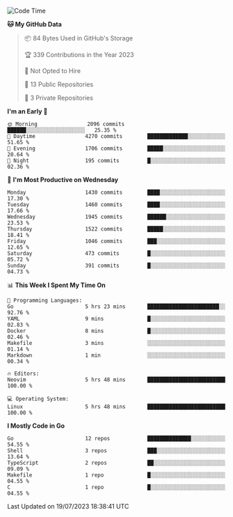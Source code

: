 <!--START_SECTION:waka-->
![Code Time](http://img.shields.io/badge/Code%20Time-70%20hrs%2054%20mins-blue)

**🐱 My GitHub Data** 

> 📦 84 Bytes Used in GitHub's Storage 
 > 
> 🏆 339 Contributions in the Year 2023
 > 
> 🚫 Not Opted to Hire
 > 
> 📜 13 Public Repositories 
 > 
> 🔑 3 Private Repositories 
 > 
**I'm an Early 🐤** 

```text
🌞 Morning                2096 commits        ██████░░░░░░░░░░░░░░░░░░░   25.35 % 
🌆 Daytime                4270 commits        █████████████░░░░░░░░░░░░   51.65 % 
🌃 Evening                1706 commits        █████░░░░░░░░░░░░░░░░░░░░   20.64 % 
🌙 Night                  195 commits         █░░░░░░░░░░░░░░░░░░░░░░░░   02.36 % 
```
📅 **I'm Most Productive on Wednesday** 

```text
Monday                   1430 commits        ████░░░░░░░░░░░░░░░░░░░░░   17.30 % 
Tuesday                  1460 commits        ████░░░░░░░░░░░░░░░░░░░░░   17.66 % 
Wednesday                1945 commits        ██████░░░░░░░░░░░░░░░░░░░   23.53 % 
Thursday                 1522 commits        █████░░░░░░░░░░░░░░░░░░░░   18.41 % 
Friday                   1046 commits        ███░░░░░░░░░░░░░░░░░░░░░░   12.65 % 
Saturday                 473 commits         █░░░░░░░░░░░░░░░░░░░░░░░░   05.72 % 
Sunday                   391 commits         █░░░░░░░░░░░░░░░░░░░░░░░░   04.73 % 
```


📊 **This Week I Spent My Time On** 

```text
💬 Programming Languages: 
Go                       5 hrs 23 mins       ███████████████████████░░   92.76 % 
YAML                     9 mins              █░░░░░░░░░░░░░░░░░░░░░░░░   02.83 % 
Docker                   8 mins              █░░░░░░░░░░░░░░░░░░░░░░░░   02.46 % 
Makefile                 3 mins              ░░░░░░░░░░░░░░░░░░░░░░░░░   01.14 % 
Markdown                 1 min               ░░░░░░░░░░░░░░░░░░░░░░░░░   00.34 % 

🔥 Editors: 
Neovim                   5 hrs 48 mins       █████████████████████████   100.00 % 

💻 Operating System: 
Linux                    5 hrs 48 mins       █████████████████████████   100.00 % 
```

**I Mostly Code in Go** 

```text
Go                       12 repos            ██████████████░░░░░░░░░░░   54.55 % 
Shell                    3 repos             ███░░░░░░░░░░░░░░░░░░░░░░   13.64 % 
TypeScript               2 repos             ██░░░░░░░░░░░░░░░░░░░░░░░   09.09 % 
Makefile                 1 repo              █░░░░░░░░░░░░░░░░░░░░░░░░   04.55 % 
C                        1 repo              █░░░░░░░░░░░░░░░░░░░░░░░░   04.55 % 
```




 Last Updated on 19/07/2023 18:38:41 UTC
<!--END_SECTION:waka-->
